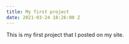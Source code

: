 ```yaml
---
title: My first project
date: 2021-03-24 18:26:00 Z
---
```


This is my first project that I posted on my site.